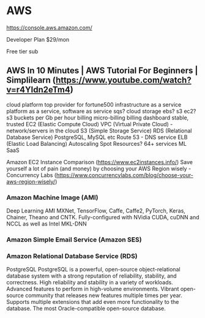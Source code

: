 
# AWS

https://console.aws.amazon.com/

Developer Plan $29/mon

Free tier sub

## AWS In 10 Minutes | AWS Tutorial For Beginners |  Simplilearn (https://www.youtube.com/watch?v=r4YIdn2eTm4)

cloud platform
top provider for fortune500
infrastructure as a service
platform as a service, software as service
sqs?
cloud storage
ebs? s3
ec2? s3 buckets per Gb
per hour billing
micro-billing
billing dashboard
stable, trusted
EC2 (Elastic Compute Cloud)
VPC (Virtual Private Cloud) - network/servers in the cloud
S3 (Simple Storage Service)
RDS (Relational Database Service) PostgreSQL, MySQL etc
Route 53 - DNS service
ELB (Elastic Load Balancing)
  Autoscaling
Spot Resources?
64+ services
ML
SaaS


Amazon EC2 Instance Comparison (https://www.ec2instances.info/)
    Save yourself a lot of pain (and money) by choosing your AWS Region wisely - Concurrency Labs (https://www.concurrencylabs.com/blog/choose-your-aws-region-wisely/)

### Amazon Machine Image (AMI)

Deep Learning AMI
  MXNet, TensorFlow, Caffe, Caffe2, PyTorch, Keras, Chainer, Theano and CNTK. Fully-configured with NVidia CUDA, cuDNN and NCCL as well as Intel MKL-DNN

### Amazon Simple Email Service (Amazon SES)


### Amazon Relational Database Service (RDS)

PostgreSQL
PostgreSQL is a powerful, open-source object-relational database system with a strong reputation of reliability, stability, and correctness.
High reliability and stability in a variety of workloads.
Advanced features to perform in high-volume environments.
Vibrant open-source community that releases new features multiple times per year.
Supports multiple extensions that add even more functionality to the database.
The most Oracle-compatible open-source database.


